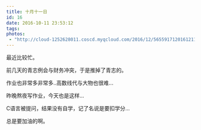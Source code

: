 ```yaml
---
title: 十月十一日
id: 16
date: 2016-10-11 23:53:12
tags:
photos:
 - "http://cloud-1252628011.coscd.myqcloud.com/2016/12/5655917120161211202531049.jpg"
---
```


最近比较忙。

前几天的青志例会与财务冲突，于是推掉了青志的。

作业也非常多非常多..高数线代与大物也很难...

昨晚熬夜写作业，今天也是这样...

C语言被提问，结果没有自学，记了名说是要扣学分...

总是要加油的啊。
